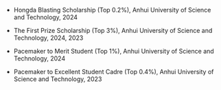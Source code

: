 - Hongda Blasting Scholarship (Top 0.2%), Anhui University of Science and Technology, 2024
- The First Prize Scholarship (Top 3%), Anhui University of Science and Technology, 2024, 2023

- Pacemaker to Merit Student (Top 1%), Anhui University of Science and Technology, 2024

- Pacemaker to Excellent Student Cadre (Top 0.4%), Anhui University of Science and Technology, 2023

